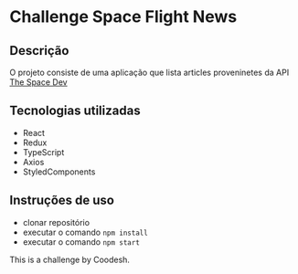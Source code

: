 # Challenge Space Flight News

## Descrição

O projeto consiste de uma aplicação que lista articles proveninetes da API [The Space Dev](https://thespacedevs.com/)

## Tecnologias utilizadas

- React
- Redux
- TypeScript
- Axios
- StyledComponents

## Instruções de uso

- clonar repositório
- executar o comando `npm install`
- executar o comando `npm start`

This is a challenge by Coodesh.
